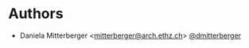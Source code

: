 # Authors

- Daniela Mitterberger <<mitterberger@arch.ethz.ch>> [@dmitterberger](https://github.com/dmitterberger)
